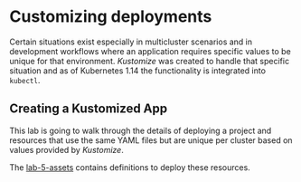 # Customizing deployments
Certain situations exist especially in multicluster scenarios and in development workflows where an application requires specific values to be unique for that environment.
*Kustomize* was created to handle that specific situation and as of Kubernetes 1.14 the functionality is integrated into `kubectl`.

<a id="markdown-creating-kustomized-apps" name="creating-kustomized-apps"></a>
## Creating a Kustomized App
This lab is going to walk through the details of deploying a project and resources that use the same YAML files but are unique per cluster based on values provided by *Kustomize*.


The [lab-5-assets](./lab-5-assets/base) contains definitions to deploy these resources.


